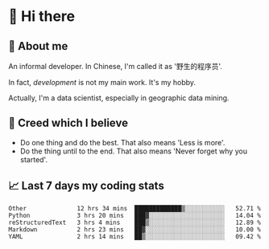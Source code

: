 # 👋 Hi there

## :speech_balloon: About me

An informal developer. In Chinese, I'm called it as '野生的程序员'.

In fact, _development_ is not my main work. It's my hobby.

Actually, I'm a data scientist, especially in geographic data mining.

## :see_no_evil: Creed which I believe

- Do one thing and do the best. That also means 'Less is more'.
- Do the thing until to the end. That also means 'Never forget why you started'.

## :chart_with_upwards_trend: Last 7 days my coding stats

<!--START_SECTION:waka-->
```text
Other              12 hrs 34 mins  █████████████▒░░░░░░░░░░░   52.71 % 
Python             3 hrs 20 mins   ███▓░░░░░░░░░░░░░░░░░░░░░   14.04 % 
reStructuredText   3 hrs 4 mins    ███▒░░░░░░░░░░░░░░░░░░░░░   12.89 % 
Markdown           2 hrs 23 mins   ██▓░░░░░░░░░░░░░░░░░░░░░░   10.00 % 
YAML               2 hrs 14 mins   ██▒░░░░░░░░░░░░░░░░░░░░░░   09.42 % 
```
<!--END_SECTION:waka-->
